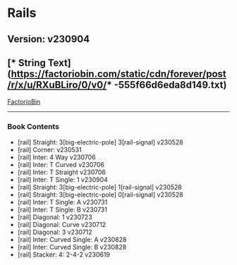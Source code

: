 # Rails

## Version: v230904

## [*  String Text](https://factoriobin.com/static/cdn/forever/post/r/x/u/RXuBLiro/0/v0/* -555f66d6eda8d149.txt)

[FactorioBin](https://factoriobin.com/post/RXuBLiro)

-----

### Book Contents

* [rail] Straight: 3[big-electric-pole] 3[rail-signal] v230528
* [rail] Corner: v230531
* [rail] Inter: 4 Way v230706
* [rail] Inter: T Curved v230706
* [rail] Inter: T Straight v230706
* [rail] Inter: T Single: 1 v230904
* [rail] Straight: 3[big-electric-pole] 1[rail-signal] v230528
* [rail] Straight: 3[big-electric-pole] 0[rail-signal] v230528
* [rail] Inter: T Single: A v230731
* [rail] Inter: T Single: B v230731
* [rail] Diagonal: 1 v230723
* [rail] Diagonal: Curve v230712
* [rail] Diagonal: 3 v230712
* [rail] Inter: Curved Single: A v230828
* [rail] Inter: Curved Single: B v230828
* [rail] Stacker: 4: 2-4-2 v230619
